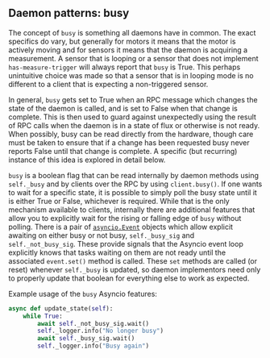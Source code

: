 ## Daemon patterns: busy

The concept of `busy` is something all daemons have in common. The exact
specifics do vary, but generally for motors it means that the motor is
actively moving and for sensors it means that the daemon is acquiring a
measurement. A sensor that is looping or a sensor that does not
implement `has-measure-trigger` will always report that `busy` is True.
This perhaps unintuitive choice was made so that a sensor that is in
looping mode is no different to a client that is expecting a
non-triggered sensor.

In general, `busy` gets set to True when an RPC message which changes
the state of the daemon is called, and is set to False when that change
is complete. This is then used to guard against unexpectedly using the
result of RPC calls when the daemon is in a state of flux or otherwise
is not ready. When possibly, busy can be read directly from the
hardware, though care must be taken to ensure that if a change has been
requested busy never reports False until that change is complete. A
specific (but recurring) instance of this idea is explored in detail
below.

`busy` is a boolean flag that can be read internally by daemon methods
using `self._busy` and by clients over the RPC by using `client.busy()`.
If one wants to wait for a specific state, it is possible to simply poll
the busy state until it is either True or False, whichever is required.
While that is the only mechanism available to clients, internally there
are additional features that allow you to explicitly wait for the rising
or falling edge of `busy` without polling. There is a pair of
[`asyncio.Event`](https://docs.python.org/3/library/asyncio-sync.html)
objects which allow explicit awaiting on
either busy or not busy, `self._busy_sig` and `self._not_busy_sig`.
These provide signals that the Asyncio event loop explicitly knows that
tasks waiting on them are not ready until the associated `event.set()`
method is called. These `set` methods are called (or reset) whenever
`self._busy` is updated, so daemon implementors need only to properly
update that boolean for everything else to work as expected.

Example usage of the `busy` Asyncio features:

```python
async def update_state(self):
    while True:
        await self._not_busy_sig.wait()
        self._logger.info("No longer busy")
        await self._busy_sig.wait()
        self._logger.info("Busy again")
```
